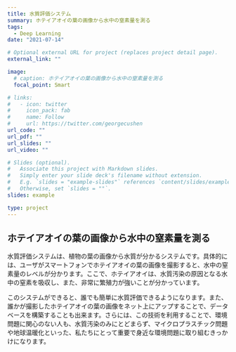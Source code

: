 ```yaml
---
title: 水質評価システム
summary: ホテイアオイの葉の画像から水中の窒素量を測る
tags:
  - Deep Learning
date: "2021-07-14"

# Optional external URL for project (replaces project detail page).
external_link: ""

image:
  # caption: ホテイアオイの葉の画像から水中の窒素量を測る
  focal_point: Smart

# links:
#   - icon: twitter
#     icon_pack: fab
#     name: Follow
#     url: https://twitter.com/georgecushen
url_code: ""
url_pdf: ""
url_slides: ""
url_video: ""

# Slides (optional).
#   Associate this project with Markdown slides.
#   Simply enter your slide deck's filename without extension.
#   E.g. `slides = "example-slides"` references `content/slides/example-slides.md`.
#   Otherwise, set `slides = ""`.
slides: example

type: project
---
```

## ホテイアオイの葉の画像から水中の窒素量を測る

水質評価システムは、植物の葉の画像から水質が分かるシステムです。具体的には、ユーザがスマートフォンでホテイアオイの葉の画像を撮影すると、水中の窒素量のレベルが分かります。ここで、ホテイアオイは、水質汚染の原因となる水中の窒素を吸収し、また、非常に繁殖力が強いことが分かっています。

このシステムができると、誰でも簡単に水質評価できるようになります。また、誰かが撮影したホテイアオイの葉の画像をネット上にアップすることで、データベースを構築することも出来ます。さらには、この技術を利用することで、環境問題に関心のない人も、水質汚染のみにとどまらず、マイクロプラスチック問題や地球温暖化といった、私たちにとって重要で身近な環境問題に取り組むきっかけになります。



 